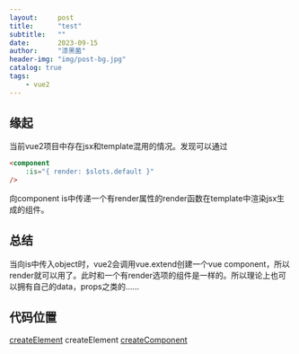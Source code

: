 ```yaml
---
layout:     post
title:      "test"
subtitle:   ""
date:       2023-09-15
author:     "漆黑菌"
header-img: "img/post-bg.jpg"
catalog: true
tags:
    - vue2
---
```


## 缘起

当前vue2项目中存在jsx和template混用的情况。发现可以通过

```HTML
<component
    :is="{ render: $slots.default }"
/>
```

向component is中传递一个有render属性的render函数在template中渲染jsx生成的组件。

## 总结

当向is中传入object时，vue2会调用vue.extend创建一个vue component，所以render就可以用了。此时和一个有render选项的组件是一样的。所以理论上也可以拥有自己的data，props之类的……

## 代码位置

[createElement](https://github.com/vuejs/vue/blob/9dd006b481b4299462e044741bac0861c0b1775c/src/core/vdom/create-element.ts#L129)
createElement
[createComponent](https://github.com/vuejs/vue/blob/9dd006b481b4299462e044741bac0861c0b1775c/src/core/vdom/create-component.ts#L116)
